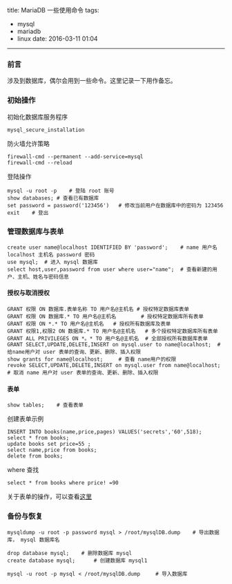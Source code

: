 title: MariaDB 一些使用命令
tags:
- mysql
- mariadb
- linux
date: 2016-03-11 01:04

---

### 前言

涉及到数据库，偶尔会用到一些命令。这里记录一下用作备忘。

### 初始操作
初始化数据库服务程序
```
mysql_secure_installation
```
<!--more-->
防火墙允许策略
```
firewall-cmd --permanent --add-service=mysql
firewall-cmd --reload
```
登陆操作
```
mysql -u root -p	# 登陆 root 账号
show databases;	# 查看已有数据库
set password = password('123456')	# 修改当前用户在数据库中的密码为 123456
exit	# 登出
```
### 管理数据库与表单
```
create user name@localhost IDENTIFIED BY 'password';	# name 用户名 localhost 主机名 password 密码
use mysql;	# 进入 mysql 数据库
select host,user,password from user where user="name";	# 查看新建的用户、主机、姓名与密码信息
```
#### 授权与取消授权
```
GRANT 权限 ON 数据库.表单名称 TO 用户名@主机名	# 授权特定数据库表单
GRANT 权限 ON 数据库.* TO 用户名@主机名		# 授权特定数据库所有表单
GRANT 权限 ON *.* TO 用户名@主机名	 # 授权所有数据库及表单
GRANT 权限1,权限2 ON 数据库.* TO 用户名@主机名	# 多个授权特定数据库所有表单
GRANT ALL PRIVILEGES ON *。* TO 用户名@主机名	# 全部授权所有数据库表单
GRANT SELECT,UPDATE,DELETE,INSERT on mysql.user to name@localhost;	# 给name用户对 user 表单的查询、更新、删除、插入权限
show grants for name@localhost;		# 查看 name用户的权限
revoke SELECT,UPDATE,DELETE,INSERT on mysql.user from name@localhost;	# 取消 name 用户对 user 表单的查询、更新、删除、插入权限
```
#### 表单
```
show tables;	# 查看表单
```

创建表单示例
```
INSERT INTO books(name,price,pages) VALUES('secrets','60',518);
select * from books;
update books set price=55 ;
select name,price from books;
delete from books;
```
where 查找
```
select * from books where price! =90
```
关于表单的操作，可以查看[这里](http://www.linuxprobe.com/chapter-18/#182_ma)

### 备份与恢复
```
mysqldump -u root -p password mysql > /root/mysqlDB.dump	# 导出数据库， mysql 数据库名
```
```
drop database mysql;	# 删除数据库 mysql
create database mysql;		# 创建数据库 mysql1
```
```
mysql -u root -p mysql < /root/mysqlDB.dump		# 导入数据库
```

